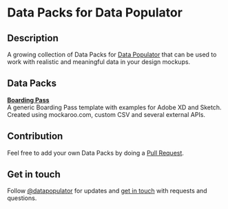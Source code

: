 # Data Packs for Data Populator

## Description
A growing collection of Data Packs for [Data Populator](http://www.datapopulator.com) that can be used to work with realistic and meaningful data in your design mockups.

## Data Packs
**[Boarding Pass](https://github.com/preciousforever/data-populator/tree/master/data/boarding%20pass)**  
A generic Boarding Pass template with examples for Adobe XD and Sketch. Created using mockaroo.com, custom CSV and several external APIs.

## Contribution
Feel free to add your own Data Packs by doing a [Pull Request](https://github.com/preciousforever/data-populator/pulls).

## Get in touch
Follow [@datapopulator](https://twitter.com/datapopulator) for updates and [get in touch](mailto:feedback@datapopulator.com) with requests and questions.
